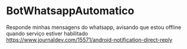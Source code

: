 # BotWhatsappAutomatico
Responde minhas mensagens do whatsapp, avisando que estou offline quando serviço estiver habilitado
https://www.journaldev.com/15571/android-notification-direct-reply
